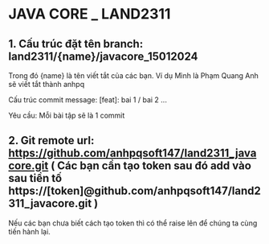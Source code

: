 # JAVA CORE _ LAND2311

## 1. Cấu trúc đặt tên branch: land2311/{name}/javacore_15012024 
Trong đó {name} là tên viết tắt của các bạn. Ví dụ Mình là Phạm Quang Anh sẽ viết tắt thành anhpq

Cấu trúc commit message: [feat]: bai 1 / bai 2 ...

Yêu cầu: Mỗi bài tập sẽ là 1 commit

## 2. Git remote url: https://github.com/anhpqsoft147/land2311_javacore.git ( Các bạn cần tạo token sau đó add vào sau tiền tố https://[token]@github.com/anhpqsoft147/land2311_javacore.git )
Nếu các bạn chưa biết cách tạo token thì có thể raise lên để chúng ta cùng tiến hành lại.
